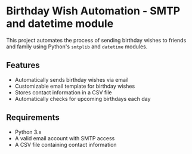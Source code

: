 # Birthday Wish Automation - SMTP and datetime module

This project automates the process of sending birthday wishes to friends and family using Python's `smtplib` and `datetime` modules.

## Features

- Automatically sends birthday wishes via email
- Customizable email template for birthday wishes
- Stores contact information in a CSV file
- Automatically checks for upcoming birthdays each day

## Requirements

- Python 3.x
- A valid email account with SMTP access
- A CSV file containing contact information
